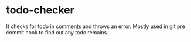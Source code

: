 # todo-checker
It checks for todo in comments and throws an error. Mostly used in git pre commit hook to find out any todo remains.

